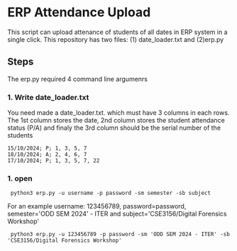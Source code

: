 # ERP Attendance Upload 
This script can upload attenance of students of all dates in ERP system in a single click.
This repository has two files: (1) date_loader.txt and (2)erp.py
## Steps
The erp.py required 4 command line argumenrs


### 1. Write date_loader.txt
You need made a date_loader.txt. which must have 3 columns in each rows. The 1st column stores the date, 2nd column stores the student attendance status (P/A) and finaly the 3rd column should be the serial number of the students
```
15/10/2024; P; 1, 3, 5, 7
18/10/2024; A; 2, 4, 6, 7
17/10/2024; P; 1, 3, 5, 7, 22
```
### 1. open
```
 python3 erp.py -u username -p password -sm semester -sb subject
```
For an example username: 123456789, password=password, semester='ODD SEM 2024' - ITER and subject='CSE3156/Digital Forensics Workshop'
```sudo nano /etc/apt/sources.list
 python3 erp.py -u 123456789 -p password -sm 'ODD SEM 2024 - ITER' -sb 'CSE3156/Digital Forensics Workshop'
```



